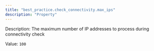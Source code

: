 ```yaml
---
title: "best_practice.check_connectivity.max_ips"
description: "Property"
---
```


Description: The maximum number of IP addresses to process during connectivity check

Value: `100`